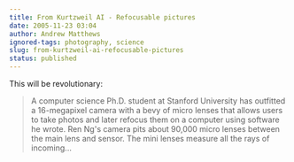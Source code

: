 ```yaml
---
title: From Kurtzweil AI - Refocusable pictures
date: 2005-11-23 03:04
author: Andrew Matthews
ignored-tags: photography, science
slug: from-kurtzweil-ai-refocusable-pictures
status: published
---
```


This will be revolutionary:

> A computer science Ph.D. student at Stanford University has outfitted a 16-megapixel camera with a bevy of micro lenses that allows users to take photos and later refocus them on a computer using software he wrote. Ren Ng's camera pits about 90,000 micro lenses between the main lens and sensor. The mini lenses measure all the rays of incoming...
